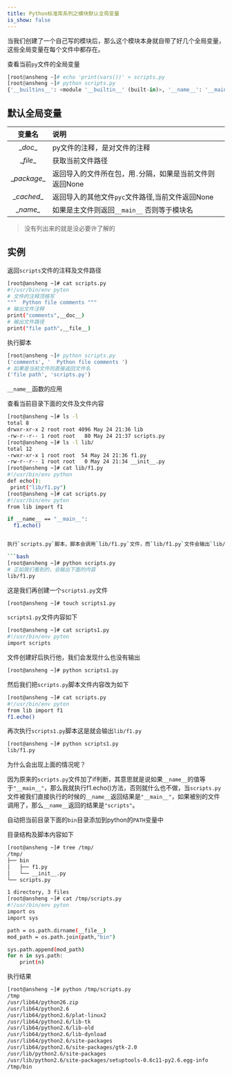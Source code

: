 ```yaml
---
title: Python标准库系列之模块默认全局变量
is_show: false
---
```


当我们创建了一个自己写的模块后，那么这个模块本身就自带了好几个全局变量，这些全局变量在每个文件中都存在。

查看当前`py`文件的全局变量

```python
[root@ansheng ~]# echo 'print(vars())' > scripts.py      
[root@ansheng ~]# python scripts.py 
{'__builtins__': <module '__builtin__' (built-in)>, '__name__': '__main__', '__file__': 'scripts.py', '__doc__': None, '__package__': None}
```

## 默认全局变量

|变量名|说明|
|:--:|:--|
|\__doc__|py文件的注释，是对文件的注释|
|\__file__|获取当前文件路径|
|\__package__ |返回导入的文件所在包，用`.`分隔，如果是当前文件则返回None|
|\__cached__|返回导入的其他文件`pyc`文件路径,当前文件返回None|
|\__name\__|如果是主文件则返回`__main__` 否则等于模块名|

> 没有列出来的就是没必要许了解的


## 实例

返回`scripts`文件的注释及文件路径

```bash
[root@ansheng ~]# cat scripts.py 
#!/usr/bin/env pyton
# 文件的注释顶格写
"""  Python file comments """
# 输出文件注释
print("comments",__doc__)
# 输出文件路径
print("file path",__file__)
```

执行脚本

```python
[root@ansheng ~]# python scripts.py 
('comments', '  Python file comments ')
# 如果是当前文件则直接返回文件名
('file path', 'scripts.py')
```

`__name__`函数的应用

查看当前目录下面的文件及文件内容

```bash
[root@ansheng ~]# ls -l
total 8
drwxr-xr-x 2 root root 4096 May 24 21:36 lib
-rw-r--r-- 1 root root   80 May 24 21:37 scripts.py
[root@ansheng ~]# ls -l lib/
total 12
-rwxr-xr-x 1 root root  54 May 24 21:36 f1.py
-rw-r--r-- 1 root root   0 May 24 21:34 __init__.py
[root@ansheng ~]# cat lib/f1.py
#!/usr/bin/env python
def echo():
 print("lib/f1.py")
[root@ansheng ~]# cat scripts.py 
#!/usr/bin/env pyton
from lib import f1

if __name__ == "__main__":
  f1.echo()
```
```bash

执行`scripts.py`脚本，脚本会调用`lib/f1.py`文件，而`lib/f1.py`文件会输出`lib/f1.py`，所以执行`scripts.py`文件的时候自然也会输出`lib/f1.py`

```bash
[root@ansheng ~]# python scripts.py 
# 正如我们看到的，会输出下面的内容
lib/f1.py
```

这是我们再创建一个`scripts1.py`文件

```bash
[root@ansheng ~]# touch scripts1.py
```

`scripts1.py`文件内容如下

```bash
[root@ansheng ~]# cat scripts1.py 
#!/usr/bin/env pyton
import scripts
```

文件创建好后执行他，我们会发现什么也没有输出

```bash
[root@ansheng ~]# python scripts1.py
```

然后我们把`scripts.py`脚本文件内容改为如下

```bash
[root@ansheng ~]# cat scripts.py
#!/usr/bin/env pyton
from lib import f1
f1.echo()
```

再次执行`scripts1.py`脚本这是就会输出`lib/f1.py`

```bash
[root@ansheng ~]# python scripts1.py 
lib/f1.py
```

为什么会出现上面的情况呢？

因为原来的`scripts.py`文件加了if判断，其意思就是说如果`__name__`的值等于`"__main__"`，那么我就执行f1.echo()方法，否则就什么也不做，当`scripts.py`文件被我们直接执行的时候的`__name__`返回结果是`"__main__"`，如果被别的文件调用了，那么`__name__`返回的结果是`"scripts"`。

自动把当前目录下面的`bin`目录添加到python的`PATH`变量中

目录结构及脚本内容如下

```bash
[root@ansheng ~]# tree /tmp/
/tmp/
├── bin
│   ├── f1.py
│   └── __init__.py
└── scripts.py

1 directory, 3 files
[root@ansheng ~]# cat /tmp/scripts.py 
#!/usr/bin/env pyton
import os
import sys

path = os.path.dirname(__file__)
mod_path = os.path.join(path,"bin")

sys.path.append(mod_path)
for n in sys.path:
    print(n)
```

执行结果

```bash
[root@ansheng ~]# python /tmp/scripts.py 
/tmp
/usr/lib64/python26.zip
/usr/lib64/python2.6
/usr/lib64/python2.6/plat-linux2
/usr/lib64/python2.6/lib-tk
/usr/lib64/python2.6/lib-old
/usr/lib64/python2.6/lib-dynload
/usr/lib64/python2.6/site-packages
/usr/lib64/python2.6/site-packages/gtk-2.0
/usr/lib/python2.6/site-packages
/usr/lib/python2.6/site-packages/setuptools-0.6c11-py2.6.egg-info
/tmp/bin
```